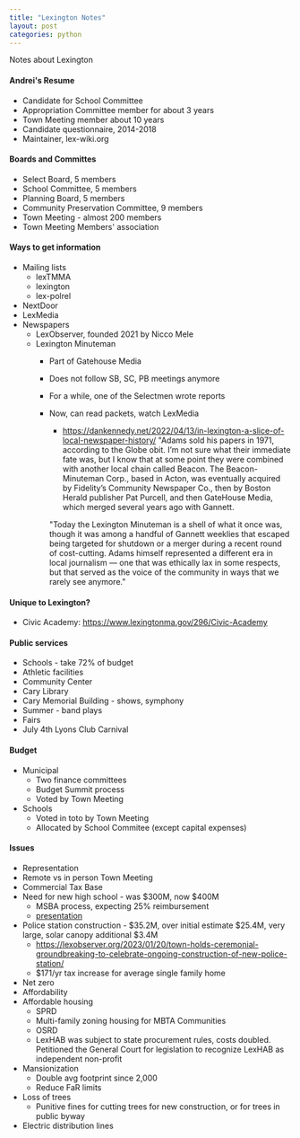 ```yaml
---
title: "Lexington Notes"
layout: post
categories: python
---
```


Notes about Lexington

#### Andrei's Resume
- Candidate for School Committee
- Appropriation Committee member for about 3 years
- Town Meeting member about 10 years
- Candidate questionnaire, 2014-2018
- Maintainer, lex-wiki.org

#### Boards and Committes
- Select Board, 5 members
- School Committee, 5 members
- Planning Board, 5 members
- Community Preservation Committee, 9 members
- Town Meeting - almost 200 members
- Town Meeting Members' association

#### Ways to get information
- Mailing lists
  - lexTMMA
  - lexington
  - lex-polrel
- NextDoor
- LexMedia
- Newspapers
  - LexObserver, founded 2021 by Nicco Mele
  - Lexington Minuteman
    - Part of Gatehouse Media
    - Does not follow SB, SC, PB meetings anymore
    - For a while, one of the Selectmen wrote reports
    - Now, can read packets, watch LexMedia
      - https://dankennedy.net/2022/04/13/in-lexington-a-slice-of-local-newspaper-history/
      "Adams sold his papers in 1971, according to the Globe obit. I’m not sure what their immediate fate was, but I know that at some point they were combined with another local chain called Beacon. The Beacon-Minuteman Corp., based in Acton, was eventually acquired by Fidelity’s Community Newspaper Co., then by Boston Herald publisher Pat Purcell, and then GateHouse Media, which merged several years ago with Gannett.

      "Today the Lexington Minuteman is a shell of what it once was, though it was among a handful of Gannett weeklies that escaped being targeted for shutdown or a merger during a recent round of cost-cutting. Adams himself represented a different era in local journalism — one that was ethically lax in some respects, but that served as the voice of the community in ways that we rarely see anymore."

#### Unique to Lexington?
- Civic Academy: https://www.lexingtonma.gov/296/Civic-Academy

#### Public services
- Schools - take 72% of budget
- Athletic facilities
- Community Center
- Cary Library
- Cary Memorial Building - shows, symphony
- Summer - band plays
- Fairs
- July 4th Lyons Club Carnival

#### Budget
- Municipal
  - Two finance committees
  - Budget Summit process
  - Voted by Town Meeting
- Schools
  - Voted in toto by Town Meeting
  - Allocated by School Commitee (except capital expenses)

#### Issues
- Representation
- Remote vs in person Town Meeting
- Commercial Tax Base
- Need for new high school - was $300M, now $400M
  - MSBA process, expecting 25% reimbursement
  - [presentation](https://docs.google.com/presentation/d/19Wg0jXOncrMtpMcdRO0xeoXf8FvRqG3mt8plmRpiDng/edit#slide=id.g20c5365d8cf_5_14)
- Police station construction - $35.2M, over initial estimate $25.4M, very large, solar canopy additional $3.4M
  - https://lexobserver.org/2023/01/20/town-holds-ceremonial-groundbreaking-to-celebrate-ongoing-construction-of-new-police-station/
  - $171/yr tax increase for average single family home
- Net zero
- Affordability
- Affordable housing
  - SPRD
  - Multi-family zoning housing for MBTA Communities
  - OSRD
  - LexHAB was subject to state procurement rules, costs doubled. Petitioned the General Court for legislation to recognize LexHAB as independent non-profit
- Mansionization
  - Double avg footprint since 2,000
  - Reduce FaR limits
- Loss of trees
  - Punitive fines for cutting trees for new construction, or for trees in public byway
- Electric distribution lines


